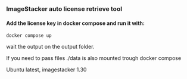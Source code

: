 ### ImageStacker auto license retrieve tool

#### Add the license key in docker compose and run it with:
`docker compose up`

wait the output on the output folder.

If you need to pass files ./data is also mounted trough docker compose


Ubuntu latest, imagestacker 1.30